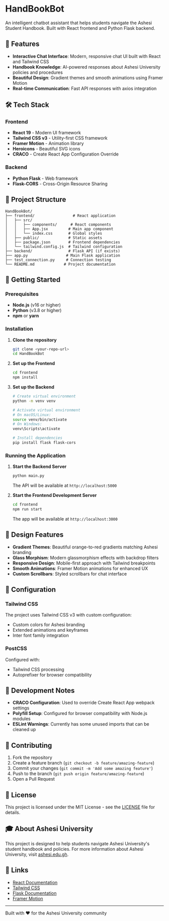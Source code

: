 # HandBookBot

An intelligent chatbot assistant that helps students navigate the Ashesi Student Handbook. Built with React frontend and Python Flask backend.

## 🚀 Features

- **Interactive Chat Interface**: Modern, responsive chat UI built with React and Tailwind CSS
- **Handbook Knowledge**: AI-powered responses about Ashesi University policies and procedures
- **Beautiful Design**: Gradient themes and smooth animations using Framer Motion
- **Real-time Communication**: Fast API responses with axios integration

## 🛠️ Tech Stack

### Frontend

- **React 19** - Modern UI framework
- **Tailwind CSS v3** - Utility-first CSS framework
- **Framer Motion** - Animation library
- **Heroicons** - Beautiful SVG icons
- **CRACO** - Create React App Configuration Override

### Backend

- **Python Flask** - Web framework
- **Flask-CORS** - Cross-Origin Resource Sharing

## 📁 Project Structure

```
HandBookBot/
├── frontend/                 # React application
│   ├── src/
│   │   ├── components/      # React components
│   │   ├── App.jsx         # Main app component
│   │   └── index.css       # Global styles
│   ├── public/             # Static assets
│   ├── package.json        # Frontend dependencies
│   └── tailwind.config.js  # Tailwind configuration
├── backend/                # Flask API (if exists)
├── app.py                 # Main Flask application
├── test_connection.py     # Connection testing
└── README.md             # Project documentation
```

## 🚀 Getting Started

### Prerequisites

- **Node.js** (v16 or higher)
- **Python** (v3.8 or higher)
- **npm** or **yarn**

### Installation

1. **Clone the repository**

   ```bash
   git clone <your-repo-url>
   cd HandBookBot
   ```

2. **Set up the Frontend**

   ```bash
   cd frontend
   npm install
   ```

3. **Set up the Backend**

   ```bash
   # Create virtual environment
   python -m venv venv

   # Activate virtual environment
   # On macOS/Linux:
   source venv/bin/activate
   # On Windows:
   venv\Scripts\activate

   # Install dependencies
   pip install flask flask-cors
   ```

### Running the Application

1. **Start the Backend Server**

   ```bash
   python main.py
   ```

   The API will be available at `http://localhost:5000`

2. **Start the Frontend Development Server**
   ```bash
   cd frontend
   npm run start
   ```
   The app will be available at `http://localhost:3000`

## 🎨 Design Features

- **Gradient Themes**: Beautiful orange-to-red gradients matching Ashesi branding
- **Glass Morphism**: Modern glassmorphism effects with backdrop filters
- **Responsive Design**: Mobile-first approach with Tailwind breakpoints
- **Smooth Animations**: Framer Motion animations for enhanced UX
- **Custom Scrollbars**: Styled scrollbars for chat interface

## 🔧 Configuration

### Tailwind CSS

The project uses Tailwind CSS v3 with custom configuration:

- Custom colors for Ashesi branding
- Extended animations and keyframes
- Inter font family integration

### PostCSS

Configured with:

- Tailwind CSS processing
- Autoprefixer for browser compatibility

## 📝 Development Notes

- **CRACO Configuration**: Used to override Create React App webpack settings
- **Polyfill Setup**: Configured for browser compatibility with Node.js modules
- **ESLint Warnings**: Currently has some unused imports that can be cleaned up

## 🤝 Contributing

1. Fork the repository
2. Create a feature branch (`git checkout -b feature/amazing-feature`)
3. Commit your changes (`git commit -m 'Add some amazing feature'`)
4. Push to the branch (`git push origin feature/amazing-feature`)
5. Open a Pull Request

## 📄 License

This project is licensed under the MIT License - see the [LICENSE](LICENSE) file for details.

## 🎓 About Ashesi University

This project is designed to help students navigate Ashesi University's student handbook and policies. For more information about Ashesi University, visit [ashesi.edu.gh](https://ashesi.edu.gh).

## 🔗 Links

- [React Documentation](https://react.dev/)
- [Tailwind CSS](https://tailwindcss.com/)
- [Flask Documentation](https://flask.palletsprojects.com/)
- [Framer Motion](https://www.framer.com/motion/)

---

Built with ❤️ for the Ashesi University community

